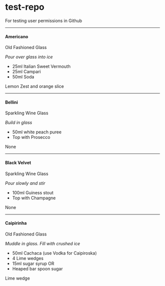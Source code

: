 # test-repo
For testing user permissions in Github


-----------------

#### Americano

Old Fashioned Glass

_Pour over glass into ice_

- 25ml Italian Sweet Vermouth
- 25ml Campari
- 50ml Soda

Lemon Zest and orange slice

-----------------

#### Bellini

Sparkling Wine Glass

_Build in glass_

- 50ml white peach puree
- Top with Prosecco

None

-----------------

#### Black Velvet

Sparkling Wine Glass

_Pour slowly and stir_

- 100ml Guiness stout
- Top with Champagne

None

-----------------

#### Caipirinha

Old Fashioned Glass

_Muddle in glass. Fill with crushed ice_

- 50ml Cachaca (use Vodka for Caipiroska)
- 4 Lime wedges
- 15ml sugar syrup OR
- Heaped bar spoon sugar

Lime wedge
